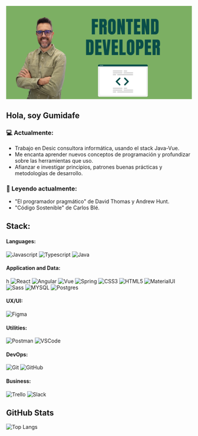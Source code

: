 [![Gumidev.com](index.png)](https://gumidev.com)

## Hola, soy Gumidafe

### :computer: Actualmente:

- Trabajo en Desic consultora informática, usando el stack Java-Vue.
- Me encanta aprender nuevos conceptos de programación y profundizar sobre las herramientas que uso.
- Afianzar e investigar principios, patrones buenas prácticas y metodologías de desarrollo.

### 📖 Leyendo actualmente: 
- "El programador pragmático" de David Thomas y Andrew Hunt.
- "Código Sostenible" de Carlos Blé.

## Stack:

#### Languages:

![Javascript](https://img.shields.io/badge/JavaScript-F7DF1E?style=flat-the-badge&logo=javascript&logoColor=black)
![Typescript](https://img.shields.io/badge/TypeScript-007ACC?style=flat-the-badge&logo=typescript&logoColor=white)
![Java](https://img.shields.io/badge/Java-ED8B00?style=flat-the-badge&logo=java&logoColor=white)


#### Application and Data:
h
![React](https://img.shields.io/badge/React-20232A?style=flat-the-badge&logo=react&logoColor=61DAFB)
![Angular](https://img.shields.io/badge/Angular-DD0031?style=flat-the-badge&logo=angular&logoColor=white)
![Vue](https://img.shields.io/badge/Vue-3-green1?style=flat-the-badge&logo=vue&logoColor=white)
![Spring](https://img.shields.io/badge/spring-%236DB33F.svg?style=flat-the-badge&logo=spring&logoColor=white)
![CSS3](https://img.shields.io/badge/CSS3-1572B6?style=flat-the-badge&logo=css3&logoColor=white)
![HTML5](https://img.shields.io/badge/HTML5-E34F26?style=flat-the-badge&logo=html5&logoColor=white)
![MaterialUI](https://img.shields.io/badge/Material--UI-0081CB?style=flat-the-badge&logo=material-ui&logoColor=white)
![Sass](https://img.shields.io/badge/-Sass-CC6699?style=flat&logo=sass&logoColor=white)
![MYSQL](https://img.shields.io/badge/MySQL-00000F?style=flat-the-badge&logo=mysql&logoColor=white)
![Postgres](https://img.shields.io/badge/postgres-%23316192.svg?style=flat-the-badge&logo=postgresql&logoColor=white)

#### UX/UI:

![Figma](https://img.shields.io/badge/-Figma-F24E1E?style=flat&logo=figma&logoColor=white)


#### Utilities:

![Postman](https://img.shields.io/badge/-Postman-FF6C37?style=flat&logo=postman&logoColor=white)
![VSCode](https://img.shields.io/badge/-VSCode-007ACC?style=flat&logo=visual-studio-code&logoColor=white)


#### DevOps:

![Git](https://img.shields.io/badge/-Git-F05032?style=flat&logo=git&logoColor=white)
![GitHub](https://img.shields.io/badge/-Github-181717?style=flat&logo=github&logoColor=white)

#### Business:

![Trello](https://img.shields.io/badge/-Trello-0079BF?style=flat&logo=trello&logoColor=white)
![Slack](https://img.shields.io/badge/-Slack-4A154B?style=flat&logo=slack&logoColor=white)

## GitHub Stats
![Top Langs](https://github-readme-stats.vercel.app/api/top-langs/?username=devGumidafe&theme=great-gatsby&layout=compact)
